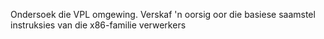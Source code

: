 Ondersoek die VPL omgewing.
Verskaf 'n oorsig oor die basiese saamstel instruksies van die x86-familie verwerkers
